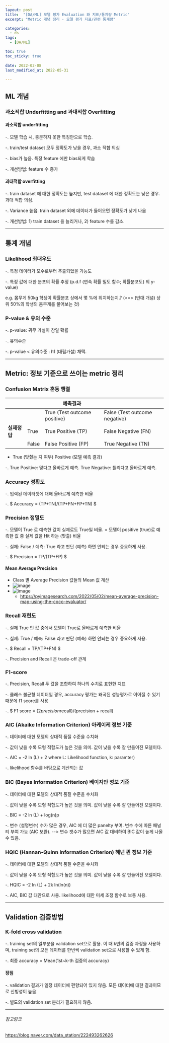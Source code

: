 ```yaml
---
layout: post
title:  "[DA/ML] 모델 평가 Evaluation 와 지표/통계량 Metric"
excerpt: "Metric 개념 정리 - 모델 평가 지표/관련 통계량"

categories:
  - ds
tags:
  - [DA/ML]

toc: true
toc_sticky: true
 
date: 2022-02-08
last_modified_at: 2022-05-31

---
```


## ML 개념
### 과소적합 Underfitting and 과대적합 Overfitting
#### 과소적합 underfitting
-. 모델 학습 시, 충분하지 못한 특징만으로 학습. 

-. train/test dataset 모두 정확도가 낮을 경우, 과소 적합 의심

-. bias가 높음. 특정 feature 에만 bias되게 학습

-. 개선방법: feature 수 증가

#### 과대적합 overfitting
-. train dataset 에 대한 정확도는 높지만, test dataset 에 대한 정확도는 낮은 경우. 과대 적합 의심.

-. Variance 높음. train dataset 외에 데이터가 들어오면 정확도가 낮게 나옴

-. 개선방법: 1) train dataset 을 늘리거나, 2) feature 수를 감소.

----

## 통계 개념
### Likelihood 최대우도
-. 특정 데이터가 모수로부터 추출되었을 가능도

-. 특정 값에 대한 분포의 확률 추정 (p.d.f (연속 확률 밀도 함수; 확률분포도) 의 y-value)

e.g. 몸무게 50kg 학생이 확률분포 상에서 몇 %에 위치하는지.? (<=> (반대 개념) 상위 50%의 학생의 몸무게를 물어보는 것) 

### P-value & 유의 수준
-. p-value: 귀무 가설이 참일 확률

-. 유의수준

-. p-value < 유의수준 : h1 (대립가설) 채택.

---

## Metric: 정보 기준으로 쓰이는 metric 정리
### Confusion Matrix 혼동 행렬
|           |       |**예측결과**      |      |
|---|---|---|---|
|           |       |True (Test outcome positive) |False (Test outcome negative) |
|**실제정답**|True  |True Positive (TP)|False Negative (FN)|
|            |False |False Positive (FP)|True Negative (TN)|

* True (맞췄는 지 여부) Positive (모델 예측 결과)

-. True Positive: 맞다고 올바르게 예측. True Negative: 틀리다고 올바르게 예측.

### Accuracy 정확도
-. 입력된 데이터셋에 대해 올바르게 예측한 비율

-. $ Accuracy = (TP+TN)/(TP+FN+FP+TN) $ 

### Precision 정밀도
-. 모델이 True 로 예측한 값이 실제로도 True일 비율. = 모델이 positive (true)로 예측한 값 중 실제 값을 Hit 하는 (맞출) 비율

-. 실제: False / 예측: True 라고 판단 (예측) 하면 안되는 경우 중요하게 사용. 

-. $ Precision = TP/(TP+FP) $

#### Mean Average Precision
* Class 별 Average Precision 값들의 Mean 값 계산
* ![image](https://user-images.githubusercontent.com/98376833/171096371-a2133dfb-dd66-48fe-a7fb-034ceb0caf44.png)
* ![image](https://user-images.githubusercontent.com/98376833/171095733-e6cf437a-5efa-498f-b4d9-e9384e46bb63.png)
    * https://pyimagesearch.com/2022/05/02/mean-average-precision-map-using-the-coco-evaluator/

### Recall 재현도
-. 실제 True 인 값 중에서 모델이 True로 올바르게 예측한 비율

-. 실제: True / 예측: False 라고 판단 (예측) 하면 안되는 경우 중요하게 사용.

-. $ Recall = TP/(TP+FN) $

-. Precision and Recall 은 trade-off 관계

### F1-score
-. Precision, Recall 두 값을 조합하여 하나의 수치로 표현한 지표

-. 클래스 불균형 데이터일 경우, accuracy 평가는 왜곡된 성능평가로 이어질 수 있기 때문에 f1 score를 사용

-. $ F1 score = (2*precision*recall)/(precision + recall)

### AIC (Akaike Information Criterion) 아케이케 정보 기준
-. 데이터에 대한 모델의 상대적 품질 수준을 수치화

-. 값이 낮을 수록 모형 적합도가 높은 것을 의미. 값이 낮을 수록 잘 만들어진 모델이다. 

-. AIC = -2 ln (L) + 2 where L: Likelihood function, k: paramter)

-. likelihood 함수를 바탕으로 계산되는 값

### BIC (Bayes Information Criterion) 베이지안 정보 기준
-. 데이터에 대한 모델의 상대적 품질 수준을 수치화

-. 값이 낮을 수록 모형 적합도가 높은 것을 의미. 값이 낮을 수록 잘 만들어진 모델이다. 

-. BIC = -2 ln (L) + log(n)p 

-. 변수 (설명변수) 수가 많은 경우, AIC 에 더 많은 panelty 부여. 변수 수에 따른 패널티 부여 가능 (AIC 보완).  --> 변수 갯수가 많으면 AIC 값 대비하여 BIC 값이 높게 나올 수 있음.

### HQIC (Hannan-Quinn Information Criterion) 헤넌 퀸 정보 기준
-. 데이터에 대한 모델의 상대적 품질 수준을 수치화

-. 값이 낮을 수록 모형 적합도가 높은 것을 의미. 값이 낮을 수록 잘 만들어진 모델이다. 

-. HQIC = -2 ln (L) + 2k ln(ln(n))

-. AIC, BIC 값 대안으로 사용. likelihood에 대한 미세 조정 함수로 보통 사용.

---

## Validation 검증방법
### K-fold cross validation
-. training set의 일부분을 validation set으로 활용. 이 때 k번의 검증 과정을 사용하며, training set의 모든 데이터를 한번씩 validation set으로 사용할 수 있게 함.

-. 최종 accuracy = Mean(1st~k-th 검증의 accuracy)

#### 장점
-. validation 결과가 일정 데이터에 편향되어 있지 않음. 모든 데이터에 대한 결과이므로 신빙성이 높음

-. 별도의 validation set 분리가 필요하지 않음.


---

###### 참고링크
https://blog.naver.com/data_station/222493262626
